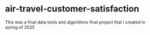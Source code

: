 # air-travel-customer-satisfaction
This was a final data tools and algorithms final project that i created in spring of 2025 
